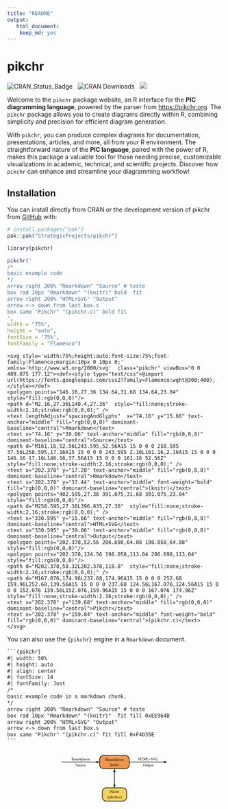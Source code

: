```yaml
---
title: "README"
output:
   html_document:
    keep_md: yes
---
```


<!-- README.md is generated from README.Rmd. Please edit that file -->



# pikchr

<!-- badges: start -->
![CRAN_Status_Badge](https://www.r-pkg.org/badges/version/pikchr) &nbsp; 
![CRAN Downloads](https://cranlogs.r-pkg.org/badges/grand-total/pikchr) &nbsp; 
![](https://img.shields.io/badge/devel%20version-1.0.0-blue.svg)
<!-- badges: end -->


Welcome to the `pikchr` package website, an R interface for the **PIC diagramming language**, powered by the parser from <https://pikchr.org>. The `pikchr` package allows you to create diagrams directly within R, combining simplicity and precision for efficient diagram generation.

With `pikchr`, you can produce complex diagrams for documentation, presentations, articles, and more, all from your R environment. The straightforward nature of the **PIC language**, paired with the power of R, makes this package a valuable tool for those needing precise, customizable visualizations in academic, technical, and scientific projects. Discover how `pikchr` can enhance and streamline your diagramming workflow!

## Installation

You can install directly from CRAN or the development version of pikchr from [GitHub](https://github.com/) with:

```r
# install.packages("pak")
pak::pak("StrategicProjects/pikchr")
```


``` r
library(pikchr)

pikchr('
/*
basic example code
*/
arrow right 200% "Rmarkdown" "Source" # teste
box rad 10px "Rmarkdown" "(knitr)" bold  fit
arrow right 200% "HTML+SVG" "Output" 
arrow <-> down from last box.s
box same "Pikchr" "(pikchr.c)" bold fit
',
width = "75%", 
height = "auto",
fontSize = '75%',
fontFamily = "Flamenco")
```


```{=html}
<svg style='width:75%;height:auto;font-size:75%;font-family:Flamenco;margin:10px 0 10px 0;' xmlns='http://www.w3.org/2000/svg'  class="pikchr" viewBox="0 0 409.075 177.12"><def><style type="text/css">@import url(https://fonts.googleapis.com/css2?family=Flamenco:wght@300;400);</style></def>
<polygon points="146.16,27.36 134.64,31.68 134.64,23.04" style="fill:rgb(0,0,0)"/>
<path d="M2.16,27.36L140.4,27.36"  style="fill:none;stroke-width:2.16;stroke:rgb(0,0,0);" />
<text lengthAdjust="spacingAndGlyphs"  x="74.16" y="15.66" text-anchor="middle" fill="rgb(0,0,0)" dominant-baseline="central">Rmarkdown</text>
<text x="74.16" y="39.06" text-anchor="middle" fill="rgb(0,0,0)" dominant-baseline="central">Source</text>
<path d="M161.16,52.56L243.595,52.56A15 15 0 0 0 258.595 37.56L258.595,17.16A15 15 0 0 0 243.595 2.16L161.16,2.16A15 15 0 0 0 146.16 17.16L146.16,37.56A15 15 0 0 0 161.16 52.56Z"  style="fill:none;stroke-width:2.16;stroke:rgb(0,0,0);" />
<text x="202.378" y="17.28" text-anchor="middle" fill="rgb(0,0,0)" dominant-baseline="central">Rmarkdown</text>
<text x="202.378" y="37.44" text-anchor="middle" font-weight="bold" fill="rgb(0,0,0)" dominant-baseline="central">(knitr)</text>
<polygon points="402.595,27.36 391.075,31.68 391.075,23.04" style="fill:rgb(0,0,0)"/>
<path d="M258.595,27.36L396.835,27.36"  style="fill:none;stroke-width:2.16;stroke:rgb(0,0,0);" />
<text x="330.595" y="15.66" text-anchor="middle" fill="rgb(0,0,0)" dominant-baseline="central">HTML+SVG</text>
<text x="330.595" y="39.06" text-anchor="middle" fill="rgb(0,0,0)" dominant-baseline="central">Output</text>
<polygon points="202.378,52.56 206.698,64.08 198.058,64.08" style="fill:rgb(0,0,0)"/>
<polygon points="202.378,124.56 198.058,113.04 206.698,113.04" style="fill:rgb(0,0,0)"/>
<path d="M202.378,58.32L202.378,118.8"  style="fill:none;stroke-width:2.16;stroke:rgb(0,0,0);" />
<path d="M167.076,174.96L237.68,174.96A15 15 0 0 0 252.68 159.96L252.68,139.56A15 15 0 0 0 237.68 124.56L167.076,124.56A15 15 0 0 0 152.076 139.56L152.076,159.96A15 15 0 0 0 167.076 174.96Z"  style="fill:none;stroke-width:2.16;stroke:rgb(0,0,0);" />
<text x="202.378" y="139.68" text-anchor="middle" fill="rgb(0,0,0)" dominant-baseline="central">Pikchr</text>
<text x="202.378" y="159.84" text-anchor="middle" font-weight="bold" fill="rgb(0,0,0)" dominant-baseline="central">(pikchr.c)</text>
</svg>

```



You can also use the `{pikchr}` engine in a `Rmarkdown` document.


```` default
```{pikchr}
#| width: 50%
#| height: auto
#| align: center
#| fontSize: 14
#| fontFamily: Jost
/*
basic example code in a markdown chunk.
*/
arrow right 200% "Rmarkdown" "Source" # teste
box rad 10px "Rmarkdown" "(knitr)"  fit fill 0xEE964B
arrow right 200% "HTML+SVG" "Output" 
arrow <-> down from last box.s
box same "Pikchr" "(pikchr.c)" fit fill 0xF4D35E
```
````


<div class = "container_pikchr inline-svg  unnamed-chunk-5" style="text-align:center;"><svg style='width:50%;height:auto;font-size:14;font-family:Jost;margin:10px 0 10px 0;' xmlns='http://www.w3.org/2000/svg'  class="pikchr inline-svg  unnamed-chunk-5" viewBox="0 0 409.075 177.12"><def><style type="text/css">@import url(https://fonts.googleapis.com/css2?family=Jost:ital,wght@0,100;0,200;0,300;0,400;0,500;0,600;0,700;0,800;0,900;1,100;1,200;1,300;1,400;1,500;1,600;1,700;1,800;1,900);</style></def>
<polygon points="146.16,27.36 134.64,31.68 134.64,23.04" style="fill:rgb(0,0,0)"/>
<path d="M2.16,27.36L140.4,27.36"  style="fill:none;stroke-width:2.16;stroke:rgb(0,0,0);" />
<text lengthAdjust="spacingAndGlyphs"  x="74.16" y="15.66" text-anchor="middle" fill="rgb(0,0,0)" dominant-baseline="central">Rmarkdown</text>
<text x="74.16" y="39.06" text-anchor="middle" fill="rgb(0,0,0)" dominant-baseline="central">Source</text>
<path d="M161.16,52.56L243.595,52.56A15 15 0 0 0 258.595 37.56L258.595,17.16A15 15 0 0 0 243.595 2.16L161.16,2.16A15 15 0 0 0 146.16 17.16L146.16,37.56A15 15 0 0 0 161.16 52.56Z"  style="fill:rgb(238,150,75);stroke-width:2.16;stroke:rgb(0,0,0);" />
<text x="202.378" y="17.28" text-anchor="middle" fill="rgb(0,0,0)" dominant-baseline="central">Rmarkdown</text>
<text x="202.378" y="37.44" text-anchor="middle" fill="rgb(0,0,0)" dominant-baseline="central">(knitr)</text>
<polygon points="402.595,27.36 391.075,31.68 391.075,23.04" style="fill:rgb(0,0,0)"/>
<path d="M258.595,27.36L396.835,27.36"  style="fill:none;stroke-width:2.16;stroke:rgb(0,0,0);" />
<text x="330.595" y="15.66" text-anchor="middle" fill="rgb(0,0,0)" dominant-baseline="central">HTML+SVG</text>
<text x="330.595" y="39.06" text-anchor="middle" fill="rgb(0,0,0)" dominant-baseline="central">Output</text>
<polygon points="202.378,52.56 206.698,64.08 198.058,64.08" style="fill:rgb(0,0,0)"/>
<polygon points="202.378,124.56 198.058,113.04 206.698,113.04" style="fill:rgb(0,0,0)"/>
<path d="M202.378,58.32L202.378,118.8"  style="fill:none;stroke-width:2.16;stroke:rgb(0,0,0);" />
<path d="M171.125,174.96L233.63,174.96A15 15 0 0 0 248.63 159.96L248.63,139.56A15 15 0 0 0 233.63 124.56L171.125,124.56A15 15 0 0 0 156.125 139.56L156.125,159.96A15 15 0 0 0 171.125 174.96Z"  style="fill:rgb(244,211,94);stroke-width:2.16;stroke:rgb(0,0,0);" />
<text x="202.378" y="139.68" text-anchor="middle" fill="rgb(0,0,0)" dominant-baseline="central">Pikchr</text>
<text x="202.378" y="159.84" text-anchor="middle" fill="rgb(0,0,0)" dominant-baseline="central">(pikchr.c)</text>
</svg>
</div>

